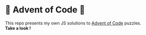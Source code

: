 # 🎄 Advent of Code 🎄

This repo presents my own JS solutions to [Advent of Code](https://adventofcode.com) puzzles.<br />
<b>Take a look !</b>

